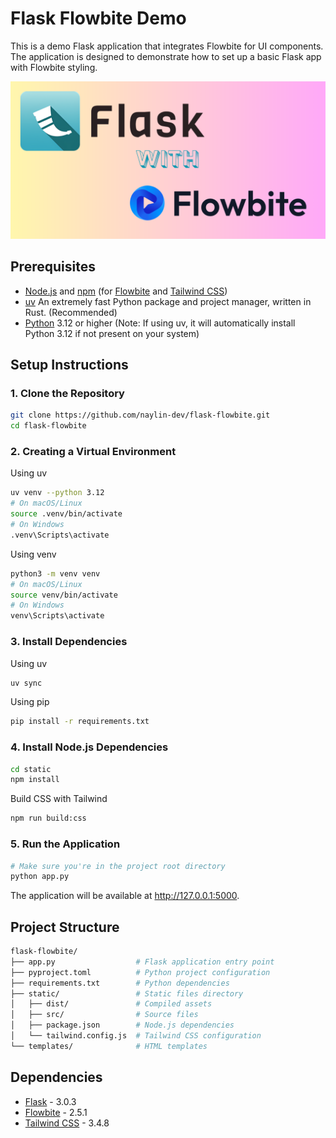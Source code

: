 # Flask Flowbite Demo

This is a demo Flask application that integrates Flowbite for UI components. The application is designed to demonstrate how to set up a basic Flask app with Flowbite styling.

![Flask app with Flowbite](banner.png)

## Prerequisites

- [Node.js](https://nodejs.org/) and [npm](https://www.npmjs.com/) (for [Flowbite](https://flowbite.com/) and [Tailwind CSS](https://tailwindcss.com/))
- [uv](https://docs.astral.sh/uv/) An extremely fast Python package and project manager, written in Rust. (Recommended)
- [Python](https://www.python.org/) 3.12 or higher (Note: If using uv, it will automatically install Python 3.12 if not present on your system)

## Setup Instructions

### 1. Clone the Repository

```bash
git clone https://github.com/naylin-dev/flask-flowbite.git
cd flask-flowbite
```

### 2. Creating a Virtual Environment

Using uv

```bash
uv venv --python 3.12
# On macOS/Linux
source .venv/bin/activate
# On Windows
.venv\Scripts\activate
```

Using venv

```bash
python3 -m venv venv
# On macOS/Linux
source venv/bin/activate
# On Windows
venv\Scripts\activate
```

### 3. Install Dependencies

Using uv

```bash
uv sync
```

Using pip

```bash
pip install -r requirements.txt
```

### 4. Install Node.js Dependencies

```bash
cd static
npm install
```

Build CSS with Tailwind

```bash
npm run build:css
```

### 5. Run the Application

```bash
# Make sure you're in the project root directory
python app.py
```

The application will be available at <http://127.0.0.1:5000>.

## Project Structure

```bash
flask-flowbite/
├── app.py                  # Flask application entry point
├── pyproject.toml          # Python project configuration
├── requirements.txt        # Python dependencies
├── static/                 # Static files directory
│   ├── dist/               # Compiled assets
│   ├── src/                # Source files
│   ├── package.json        # Node.js dependencies
│   └── tailwind.config.js  # Tailwind CSS configuration
└── templates/              # HTML templates
```

## Dependencies

- [Flask](https://flask.palletsprojects.com/) - 3.0.3
- [Flowbite](https://flowbite.com/) - 2.5.1
- [Tailwind CSS](https://tailwindcss.com/) - 3.4.8
